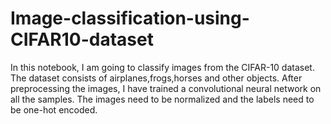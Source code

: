 # Image-classification-using-CIFAR10-dataset
In this notebook, I am going to classify images from the CIFAR-10 dataset. The dataset consists of airplanes,frogs,horses and other objects. After preprocessing the images, I have trained a convolutional neural network on all the samples. The images need to be normalized and the labels need to be one-hot encoded.
